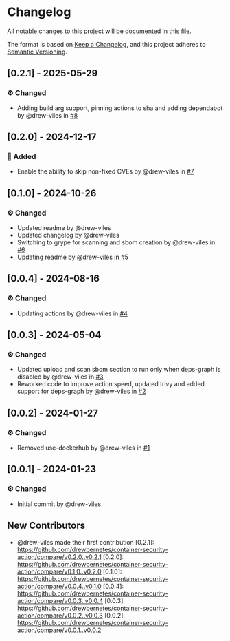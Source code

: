 # Changelog

All notable changes to this project will be documented in this file.

The format is based on [Keep a Changelog](https://keepachangelog.com/en/1.0.0/),
and this project adheres to [Semantic Versioning](https://semver.org/spec/v2.0.0.html).

## [0.2.1] - 2025-05-29

### :gear: Changed
- Adding build arg support, pinning actions to sha and adding dependabot by @drew-viles in [#8](https://github.com/drewbernetes/container-security-action/pull/8)

## [0.2.0] - 2024-12-17

### :rocket: Added
- Enable the ability to skip non-fixed CVEs by @drew-viles in [#7](https://github.com/drewbernetes/container-security-action/pull/7)

## [0.1.0] - 2024-10-26

### :gear: Changed
- Updated readme by @drew-viles
- Updated changelog by @drew-viles
- Switching to grype for scanning and sbom creation by @drew-viles in [#6](https://github.com/drewbernetes/container-security-action/pull/6)
- Updating readme by @drew-viles in [#5](https://github.com/drewbernetes/container-security-action/pull/5)

## [0.0.4] - 2024-08-16

### :gear: Changed
- Updating actions by @drew-viles in [#4](https://github.com/drewbernetes/container-security-action/pull/4)

## [0.0.3] - 2024-05-04

### :gear: Changed
- Updated upload and scan sbom section to run only when deps-graph is disabled by @drew-viles in [#3](https://github.com/drewbernetes/container-security-action/pull/3)
- Reworked code to improve action speed, updated trivy and added support for deps-graph by @drew-viles in [#2](https://github.com/drewbernetes/container-security-action/pull/2)

## [0.0.2] - 2024-01-27

### :gear: Changed
- Removed use-dockerhub by @drew-viles in [#1](https://github.com/drewbernetes/container-security-action/pull/1)

## [0.0.1] - 2024-01-23

### :gear: Changed
- Initial commit by @drew-viles

## New Contributors
* @drew-viles made their first contribution
[0.2.1]: https://github.com/drewbernetes/container-security-action/compare/v0.2.0..v0.2.1
[0.2.0]: https://github.com/drewbernetes/container-security-action/compare/v0.1.0..v0.2.0
[0.1.0]: https://github.com/drewbernetes/container-security-action/compare/v0.0.4..v0.1.0
[0.0.4]: https://github.com/drewbernetes/container-security-action/compare/v0.0.3..v0.0.4
[0.0.3]: https://github.com/drewbernetes/container-security-action/compare/v0.0.2..v0.0.3
[0.0.2]: https://github.com/drewbernetes/container-security-action/compare/v0.0.1..v0.0.2

<!-- generated by git-cliff -->
